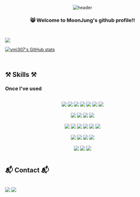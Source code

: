 <div align="center">
  
![header](https://capsule-render.vercel.app/api?type=waving&color=0:9CCDFF,100:FFB5D8&text=MJ's%20Play%20Ground&animation=twinkling&fontColor=EEF7FF&fontSize=50&fontAlign=28&fontAlignY=75&height=150)



###    😸 Welcome to MoonJung's github profile!!

</div>

<br/>

<div align="left">

<a href="https://hits.seeyoufarm.com"><img src="https://hits.seeyoufarm.com/api/count/incr/badge.svg?url=https%3A%2F%2Fgithub.com%2Fgjbae1212%2Fhit-counter&count_bg=%23492C85&title_bg=%23CBB2FF&icon=github.svg&icon_color=%23E7E7E7&title=hits&edge_flat=false"/></a>


[![ymj307's GitHub stats](https://github-readme-stats.vercel.app/api?username=ymj307&show_icons=true&theme=tokyonight)](https://github.com/ymj307/github-readme-stats)

  <br/>
</div>

##  ⚒️ Skills ⚒️

###  Once I've used

<div align="center">
  <br/>
  
  <img src="https://img.shields.io/badge/CSS-1572B6?style=for-the-badge&logo=CSS3&logoColor=white">
  <img src="https://img.shields.io/badge/HTML5-E34F26?style=for-the-badge&logo=HTML5&logoColor=white">
  <img src="https://img.shields.io/badge/JavaScript-F7DF1E?style=for-the-badge&logo=JavaScript&logoColor=white">
  <img src="https://img.shields.io/badge/TypeScript-3178C6?style=for-the-badge&logo=TypeScript&logoColor=white">
  <img src="https://img.shields.io/badge/Java-5A80D1?style=for-the-badge&logo=Java&logoColor=white">
  <img src="https://img.shields.io/badge/C-A8B9CC?style=for-the-badge&logo=C&logoColor=white">
  <img src="https://img.shields.io/badge/C++-00599C?style=for-the-badge&logo=C++&logoColor=white">

  <br/>
  <br/>

  <img src="https://img.shields.io/badge/React-61DAFB?style=for-the-badge&logo=React&logoColor=white">
  <img src="https://img.shields.io/badge/ReactNative-61DAFB?style=for-the-badge&logo=ReactNative&logoColor=white">
  <img src="https://img.shields.io/badge/Axios-5A29E4?style=for-the-badge&logo=Axios&logoColor=white">
  <img src="https://img.shields.io/badge/OpenGL-5586A4?style=for-the-badge&logo=OpenGL&logoColor=white">

  <br/>
  <br/>

  <img src="https://img.shields.io/badge/Visual Studio Code-007ACC?style=for-the-badge&logo=visualstudiocode&logoColor=white">
  <img src="https://img.shields.io/badge/Visual Studio-5C2D91?style=for-the-badge&logo=visualstudio&logoColor=white">
  <img src="https://img.shields.io/badge/Unity-000000?style=for-the-badge&logo=Unity&logoColor=white">
  <img src="https://img.shields.io/badge/Eclipse-2C2255?style=for-the-badge&logo=Eclipse IDE&logoColor=white">
  <img src="https://img.shields.io/badge/CodeSandbox-151515?style=for-the-badge&logo=codesandbox&logoColor=white">
  <img src="https://img.shields.io/badge/Replit-F26207?style=for-the-badge&logo=Replit&logoColor=white">

  <br/>
  <br/>
  <a href="https://cyclic-naranja-464.notion.site/FE-f93cda26ed14438f8062375974cb1211?pvs=4">
  <img src="https://img.shields.io/badge/Notion-000000?style=for-the-badge&logo=Notion&logoColor=white"></a>
  <img src="https://img.shields.io/badge/Slack-4A154B?style=for-the-badge&logo=slack&logoColor=white">
  <img src="https://img.shields.io/badge/Git-F05032?style=for-the-badge&logo=Git&logoColor=white">
  <img src="https://img.shields.io/badge/GitHub-181717?style=for-the-badge&logo=GitHub&logoColor=white">

  <br/>
  <br/>
  
  <img src="https://img.shields.io/badge/Adobe Phtoshop-31A8FF?style=for-the-badge&logo=adobephotoshop&logoColor=white">
  <img src="https://img.shields.io/badge/Adobe Illustrator-FF9A00?style=for-the-badge&logo=adobeillustrator&logoColor=white">
  <img src="https://img.shields.io/badge/Figma-F24E1E?style=for-the-badge&logo=Figma&logoColor=white">
</div>


<br/>

##  📬 Contact 📬

<br/>

<div>
   <a href="mailito:dymj307@gmail.com">
  <img src="https://img.shields.io/badge/Gmail-EA4335?style=for-the-badge&logo=Gmail&logoColor=white"></a>
   <a href="https://instagram.com/ymooon37?igshid=NzZlODBkYWE4Ng==">
  <img src="https://img.shields.io/badge/Instagram-E4405F?style=for-the-badge&logo=Instagram&logoColor=white"></a>
</div>

<br/>


